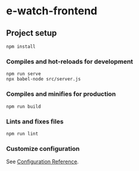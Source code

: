 # e-watch-frontend

## Project setup
```
npm install
```

### Compiles and hot-reloads for development
```
npm run serve
npx babel-node src/server.js
```

### Compiles and minifies for production
```
npm run build
```

### Lints and fixes files
```
npm run lint
```

### Customize configuration
See [Configuration Reference](https://cli.vuejs.org/config/).
